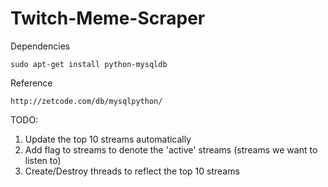 # Twitch-Meme-Scraper
Dependencies
```
sudo apt-get install python-mysqldb
```

Reference
```
http://zetcode.com/db/mysqlpython/
```

TODO: 
  1. Update the top 10 streams automatically
  2. Add flag to streams to denote the 'active' streams (streams we want to listen to)
  3. Create/Destroy threads to reflect the top 10 streams



